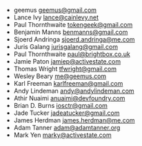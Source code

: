 * geemus <geemus@gmail.com>
* Lance Ivy <lance@cainlevy.net>
* Paul Thornthwaite <tokengeek@gmail.com>
* Benjamin Manns <benmanns@gmail.com>
* Sjoerd Andringa <sjoerd.andringa@me.com>
* Juris Galang <jurisgalang@gmail.com>
* Paul Thornthwaite <paul@brightbox.co.uk>
* Jamie Paton <jamiep@activestate.com>
* Thomas Wright <tfwright@gmail.com>
* Wesley Beary <me@geemus.com>
* Karl Freeman <karlfreeman@gmail.com>
* Andy Lindeman <andy@andylindeman.com>
* Athir Nuaimi <anuaimi@devfoundry.com>
* Brian D. Burns <iosctr@gmail.com>
* Jade Tucker <jadeatucker@gmail.com>
* James Herdman <james.herdman@me.com>
* Adam Tanner <adam@adamtanner.org>
* Mark Yen <marky@activestate.com>
